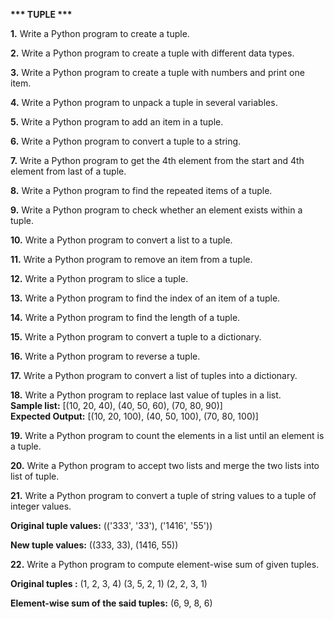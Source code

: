 **\*\*\* TUPLE \*\*\***

**1.** Write a Python program to create a tuple. 

**2.** Write a Python program to create a tuple with different data
types. 

**3.** Write a Python program to create a tuple with numbers and print
one item. 

**4.** Write a Python program to unpack a tuple in several variables. 

**5.** Write a Python program to add an item in a tuple. 

**6.** Write a Python program to convert a tuple to a string. 

**7.** Write a Python program to get the 4th element from the start and
4th element from last of a tuple. 

**8.** Write a Python program to find the repeated items of a tuple. 

**9.** Write a Python program to check whether an element exists within
a tuple. 

**10.** Write a Python program to convert a list to a tuple. 

**11.** Write a Python program to remove an item from a tuple. 

**12.** Write a Python program to slice a tuple. 

**13.** Write a Python program to find the index of an item of a tuple. 

**14.** Write a Python program to find the length of a tuple. 

**15.** Write a Python program to convert a tuple to a dictionary. 

**16.** Write a Python program to reverse a tuple. 

**17.** Write a Python program to convert a list of tuples into a
dictionary. 

**18.** Write a Python program to replace last value of tuples in a
list. \
**Sample list:** \[(10, 20, 40), (40, 50, 60), (70, 80, 90)\]\
**Expected Output:** \[(10, 20, 100), (40, 50, 100), (70, 80, 100)\]

**19.** Write a Python program to count the elements in a list until an
element is a tuple. 

**20.** Write a Python program to accept two lists and merge the two
lists into list of tuple.

**21.** Write a Python program to convert a tuple of string values to a
tuple of integer values.

**Original tuple values:** ((\'333\', \'33\'), (\'1416\', \'55\'))

**New tuple values:** ((333, 33), (1416, 55))

**22.** Write a Python program to compute element-wise sum of given
tuples.

**Original tuples :** (1, 2, 3, 4) (3, 5, 2, 1) (2, 2, 3, 1)

**Element-wise sum of the said tuples:** (6, 9, 8, 6)
